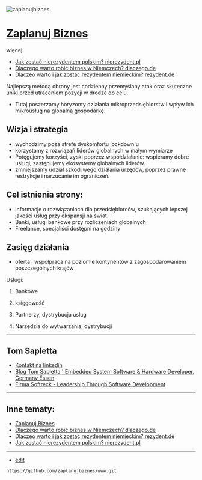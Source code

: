 ![zaplanujbiznes](https://logo.zaplanujbiznes.pl/1/cover.png)

# [Zaplanuj Biznes](https://www.zaplanujbiznes.pl/)

więcej:

+ [Jak zostać nierezydentem polskim? nierezydent.pl](https://www.nierezydent.pl/)
+ [Dlaczego warto robić biznes w Niemczech? dlaczego.de](https://www.dlaczego.de)
+ [Dlaczeo warto i jak zostać rezydentem niemieckim? rezydent.de](https://www.rezydent.de)


Najlepszą metodą obrony jest codzienny przemyślany atak oraz skuteczne uniki przed utraceniem pozycji w drodze do celu.

+ Tutaj poszerzamy horyzonty działania mikroprzedsiębiorstw i wpływ ich mikrousług na globalną gospodarkę.

## Wizja i strategia
+ wychodzimy poza strefę dyskomfortu lockdown'u
+ korzystamy z rozwiązań liderów globalnych w małym wymiarze
+ Potęgujemy korzyści, zyski poprzez współdziałanie: wspieramy dobre usługi, zastępujemy ekosystemy globalnych liderów.
+ zmniejszamy udział szkodliwego działania urzędów, poprzez prawne restrykcje i narzucanie im ograniczeń.            


## Cel istnienia strony:
+ informacje o rozwiązaniach dla przedsiębiorców, szukających lepszej jakości usług przy ekspansji na świat.
+ Banki, usługi bankowe przy rozliczeniach globalnych
+ Freelance, specjaliści dostępni na godziny

## Zasięg działania 
+ oferta i współpraca na poziomie kontynentów z zagospodarowaniem poszczególnych krajów

Usługi:

1. Bankowe

2. księgowość


3. Partnerzy, dystrybucja usług


4. Narzędzia do wytwarzania, dystrybucji


---

## Tom Sapletta
+ [Kontakt na linkedin](https://www.linkedin.com/in/tom-sapletta-com/)
+ [Blog Tom Sapletta ' Embedded System Software & Hardware Developer, Germany Essen](https://tom.sapletta.pl/)
+ [Firma Softreck - Leadership Through Software Development](https://softreck.pl/)

---


## Inne tematy:

+ [Zaplanuj Biznes](https://www.zaplanujbiznes.pl/)
+ [Dlaczego warto robić biznes w Niemczech? dlaczego.de](https://www.dlaczego.de)
+ [Dlaczeo warto i jak zostać rezydentem niemieckim? rezydent.de](https://www.rezydent.de)
+ [Jak zostać nierezydentem polskim? nierezydent.pl](https://www.nierezydent.pl/)


---

+ [edit](https://github.com/zaplanujbiznes/www/edit/main/README.md)

```
https://github.com/zaplanujbiznes/www.git
```
